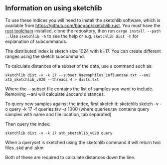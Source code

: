 






## Information on using sketchlib
To use these indices you will need to install the sketchlib software, which is
available from https://github.com/bacpop/sketchlib.rust. You must have the
[rust toolchain](https://www.rust-lang.org/tools/install) installed, clone the
repository, then run `cargo install --path .`. Use `sketchlib -h` to see the
help or e.g. `sketchlib dist -h` for explanation of subcommands.

The distributed index is sketch size 1024 with k=17.
You can create different ranges using the sketch subcommand.

To calculate distances of a subset of the data, use a command such as:
```
sketchlib dist -v -k 17 --subset Haemophilus_influenzae.txt --ani atb_sketchlib_v020 --threads 4 > dists.txt
```
Where the --subset file contains the list of samples you want to include.
Removing --ani will calculate Jaccard distances.

To query new samples against the index, first sketch it:
sketchlib sketch -v -o query -k 17 -f queries.tsv -s 1000
(where queries.tsv contains query samples with name and file location, tab separated)

Then query the index:
```
sketchlib dist -v -k 17 atb_sketchlib_v020 query
```

When a queryset is sketched using the sketchlib command it will return two files
.skd and .skm

Both of these are required to calculate distances down the line.